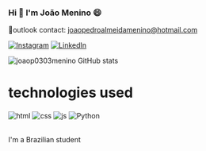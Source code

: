 ### Hi 👋 I'm João Menino 😄

📧outlook contact: joaopedroalmeidamenino@hotmail.com

[![Instagram](https://img.shields.io/badge/Instagram-E4405F?style=for-the-badge&logo=instagram&logoColor=white)](https://instagram.com/_joaop_menino/)
[![LinkedIn](https://img.shields.io/badge/LinkedIn-0077B5?style=for-the-badge&logo=linkedin&logoColor=white)](https://linkedin.com/in/jo%C3%A3o-pedro-almeida-menino-7332422b6/)

![joaop0303menino GitHub stats](https://github-readme-stats.vercel.app/api?username=joaop0303menino&show_icons=true&theme=tokyonight)

# technologies used

<div style="display: inline_block">
  <img align="center" alt="html" src="https://img.shields.io/badge/HTML5-E34F26?style=for-the-badge&logo=html5&logoColor=white" />
  <img align="center" alt="css" src="https://img.shields.io/badge/CSS3-1572B6?style=for-the-badge&logo=css3&logoColor=white" />
  <img align="center" alt="js" src="https://img.shields.io/badge/JavaScript-323330?style=for-the-badge&logo=javascript&logoColor=F7DF1E" />
  <img align="center" alt="Python" src="https://img.shields.io/badge/Python-3776AB?style=for-the-badge&logo=python&logoColor=white" />
</div><br/>

I'm a Brazilian student 
